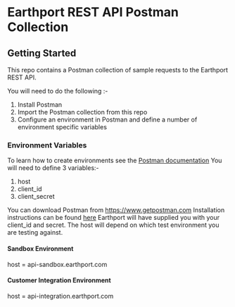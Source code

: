 # Earthport REST API Postman Collection

## Getting Started
This repo contains a Postman collection of sample requests to the Earthport REST API.

You will need to do the following :-
1. Install Postman
2. Import the Postman collection from this repo
3. Configure an environment in Postman and define a number of environment specific variables

### Environment Variables
To learn how to create environments see the [Postman documentation](https://www.getpostman.com/docs/v6/variables_and_environments/test_multi_environments)
You will need to define 3 variables:-
1. host
2. client_id
3. client_secret

You can download Postman from https://www.getpostman.com
Installation instructions can be found [here](https://www.getpostman.com/docs/v6/postman/launching_postman/installation_and_updates)
Earthport will have supplied you with your client_id and secret. The host will depend on which test environment you are testing against.

#### Sandbox Environment
host = api-sandbox.earthport.com

#### Customer Integration Environment
host = api-integration.earthport.com